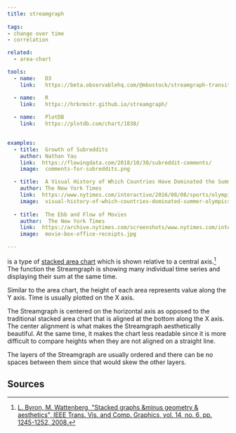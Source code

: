 ```yaml
---
title: streamgraph
  
tags:
- change over time
- correlation

related:
  - area-chart

tools:
  - name:   D3
    link:   https://beta.observablehq.com/@mbostock/streamgraph-transitions

  - name:   R 
    link:   https://hrbrmstr.github.io/streamgraph/
  
  - name:   PlotDB 
    link:   https://plotdb.com/chart/1038/
    

examples:
  - title:  Growth of Subreddits
    author: Nathan Yau
    link:  https://flowingdata.com/2018/10/30/subreddit-comments/
    image:  comments-for-subreddits.png

  - title:  A Visual History of Which Countries Have Dominated the Summer Olympics
    author: The New York Times
    link:  https://www.nytimes.com/interactive/2016/08/08/sports/olympics/history-olympic-dominance-charts.html?mtrref=undefined&gwh=A81CA2E76FFBB330BC0A04EE77767241&gwt=pay
    image:  visual-history-of-which-countries-dominated-summer-olympics.png
  
  - title:  The Ebb and Flow of Movies
    author:  The New York Times
    link:  https://archive.nytimes.com/screenshots/www.nytimes.com/interactive/2008/02/23/movies/20080223_REVENUE_GRAPHIC.jpg
    image:  movie-box-office-receipts.jpg

---
```


is a type of [stacked area chart](/area-chart) which is shown relative to a central axis.[^byron] The function the Streamgraph is showing many individual time series and displaying their sum at the same time.

<!--more-->
Similar to the area chart, the height of each area represents value along the Y axis. Time is usually plotted on the X axis.

The Streamgraph is centered on the horizontal axis as opposed to the traditional stacked area chart that is aligned at the bottom along the X axis. The center alignment is what makes the Streamgraph aesthetically beautiful. At the same time, it makes the chart less readable since it is more difficult to compare heights when they are not aligned on a straight line.

The layers of the Streamgraph are usually ordered and there can be no spaces between them since that would skew the other layers.


## Sources
[^byron]: [L. Byron, M. Wattenberg, "Stacked graphs &minus geometry & aesthetics", IEEE Trans. Vis. and Comp. Graphics, vol. 14, no. 6, pp. 1245-1252, 2008.](http://leebyron.com/streamgraph/stackedgraphs_byron_wattenberg.pdf)

